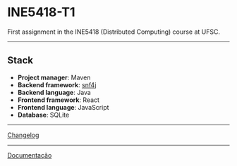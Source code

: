 # INE5418-T1

First assignment in the INE5418 (Distributed Computing) course at UFSC.

---

## Stack

* **Project manager**: Maven
* **Backend framework**: [snf4j](https://github.com/snf4j/snf4j)
* **Backend language**: Java
* **Frontend framework**: React
* **Frontend language**: JavaScript
* **Database**: SQLite

---

[Changelog](Changelog.md)

---

[Documentação](documentation%2FProtocol.md)
